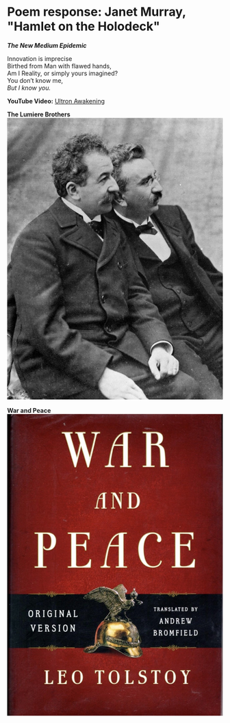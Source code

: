 # Poem response: Janet Murray, "Hamlet on the Holodeck"  

**_The New Medium Epidemic_**   

Innovation is imprecise  
Birthed from Man with flawed hands,  
Am I Reality, or simply yours imagined?  
You don’t know me,   
_But I know you._ 


**YouTube Video:**
[Ultron Awakening](https://www.youtube.com/watch?v=dK5fJqkINuA)


**The Lumiere Brothers**
![Lumiere Brothers](IMG_3128.jpg.jpg)


**War and Peace**
![War and Peace](IMG_3129.jpg.jpg) 
